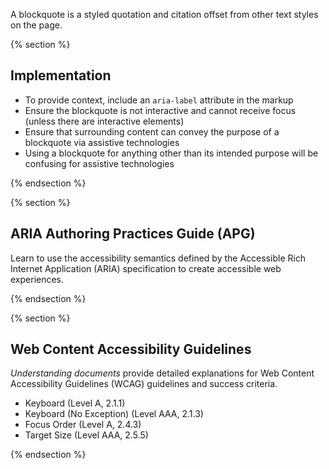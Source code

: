 A blockquote is a styled quotation and citation offset from other text styles on the page.

{% section %}
## Implementation

- To provide context, include an <code>aria-label</code> attribute in the markup
- Ensure the blockquote is not interactive and cannot receive focus (unless there are interactive elements)
- Ensure that surrounding content can convey the purpose of a blockquote via assistive technologies
- Using a blockquote for anything other than its intended purpose will be confusing for assistive technologies

{% endsection %}

{% section %}
  ## ARIA Authoring Practices Guide (APG)
  Learn to use the accessibility semantics defined by the Accessible Rich Internet Application (ARIA) specification to create accessible web experiences.
  
{% endsection %}

{% section %}
  ## Web Content Accessibility Guidelines

<em>Understanding documents</em> provide detailed explanations for Web Content Accessibility Guidelines (WCAG) guidelines and success criteria.

- Keyboard (Level A, 2.1.1)
- Keyboard (No Exception) (Level AAA, 2.1.3)
- Focus Order (Level A, 2.4.3)
- Target Size (Level AAA, 2.5.5)

{% endsection %}
